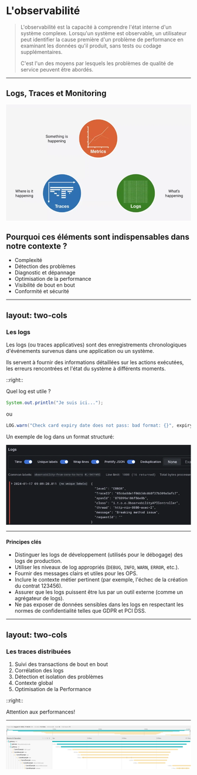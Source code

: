 # L'observabilité

> L'observabilité est la capacité à comprendre l'état interne d'un système complexe. Lorsqu'un système est observable, un utilisateur peut identifier la cause première d'un problème de performance en examinant les données qu'il produit, sans tests ou codage supplémentaires.
> 
> C'est l'un des moyens par lesquels les problèmes de qualité de service peuvent être abordés.

---

## Logs, Traces et Monitoring

![observability](/observability.webp)


## Pourquoi ces éléments sont indispensables dans notre contexte ?

* Complexité 
* Détection des problèmes
* Diagnostic et dépannage
* Optimisation de la performance
* Visibilité de bout en bout
* Conformité et sécurité


<!-- 

Complexité Accrue :

Les architectures distribuées, composées de nombreux microservices, augmentent la complexité des systèmes. L'observabilité aide à comprendre et à gérer cette complexité.
Détection Précoce des Problèmes :

Permet d'identifier rapidement les anomalies et les défaillances avant qu'elles n'affectent les utilisateurs finaux, réduisant ainsi le temps de résolution des incidents.
Diagnostic et Dépannage :

Facilite le suivi et le diagnostic des problèmes de performance et des interruptions de service en fournissant des informations détaillées sur l'état interne de chaque composant et leurs interactions.
Optimisation de la Performance :

Aide à identifier les goulets d'étranglement et à optimiser les performances des systèmes en fournissant des données précises sur les temps de réponse et l'utilisation des ressources.
Amélioration Continue :

Les métriques et les logs récoltés permettent de comprendre les comportements des systèmes et d'identifier des pistes d'amélioration continue, renforçant ainsi la fiabilité et l'efficacité des services.
Réponse Rapide aux Incidents :

En fournissant une visibilité en temps réel, l'observabilité permet de réagir rapidement aux incidents et de minimiser les interruptions de service.
Visibilité End-to-End :

Offre une vue globale sur le fonctionnement de l'ensemble des services et de leurs interactions, assurant ainsi une compréhension complète du flux de données à travers le système.
Conformité et Sécurité :

Facilite la surveillance des activités suspectes et le respect des réglementations en matière de sécurité et de confidentialité en fournissant des pistes d'audit détaillées.
Rationalisation du Développement et des Opérations :

Les équipes de développement et d'opérations peuvent collaborer plus efficacement grâce à une visibilité partagée sur l'état du système, améliorant ainsi la qualité du service.
Support à la Scalabilité :

Aide à gérer la scalabilité des systèmes distribués en fournissant des informations sur l'utilisation des ressources et en identifiant les besoins d'ajustements en temps réel.
-->


---
layout: two-cols
---

### Les logs

Les logs (ou traces applicatives) sont des enregistrements chronologiques d'événements survenus dans une application ou un système. 

Ils servent à fournir des informations détaillées sur les actions exécutées, les erreurs rencontrées et l'état du système à différents moments. 

::right::

Quel log est utile ?
```java
System.out.println("Je suis ici...");
``` 

ou 

```java
LOG.warn("Check card expiry date does not pass: bad format: {}", expiryDate);
```

Un exemple de log dans un format structuré:

![loki](/loki-grafana.png)

--- 

#### Principes clés

* Distinguer les logs de développement (utilisés pour le débogage) des logs de production.
* Utiliser les niveaux de log appropriés (``DEBUG``, ``INFO``, ``WARN``, ``ERROR``, etc.).
* Fournir des messages clairs et utiles pour les OPS.
* Inclure le contexte métier pertinent (par exemple, l'échec de la création du contrat 123456).
* Assurer que les logs puissent être lus par un outil externe (comme un agrégateur de logs).
* Ne pas exposer de données sensibles dans les logs en respectant les normes de confidentialité telles que GDPR et PCI DSS.

---
layout: two-cols
---

### Les traces distribuées

1. Suivi des transactions de bout en bout
2. Corrélation des logs
3. Détection et isolation des problèmes
4. Contexte global
5. Optimisation de la Performance

::right::
<div v-click class="text-xl"> Attention aux performances! </div>

<!-- 
1. Suivi des transactions de bout en bout: Permet de suivre le parcours complet d'une transaction à travers différents services et microservices.
2. Corrélation des logs: Facilite la liaison des événements liés entre différents composants du système.
3. Détection et isolation des problèmes: Aide à identifier rapidement l'origine des problèmes de performance ou des erreurs.
4. Contexte global: Fournit une vue d'ensemble sur l'interaction entre services, incluant les temps de réponse et les dépendances.
5. Optimisation de la Performance: Aide à repérer les goulets d'étranglement et à optimiser le temps de réponse global du système.

-->
---

![jaeger](/jaeger-2.webp)